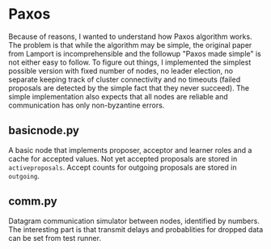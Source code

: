 Paxos
=====

Because of reasons, I wanted to understand how Paxos algorithm
works. The problem is that while the algorithm may be simple, the
original paper from Lamport is incomprehensible and the followup
"Paxos made simple" is not either easy to follow. To figure out
things, I implemented the simplest possible version with fixed number
of nodes, no leader election, no separate keeping track of cluster
connectivity and no timeouts (failed proposals are detected by the
simple fact that they never succeed). The simple implementation also
expects that all nodes are reliable and communication has only
non-byzantine errors.

basicnode.py
------------

A basic node that implements proposer, acceptor and learner roles and
a cache for accepted values. Not yet accepted proposals are stored in
`activeproposals`. Accept counts for outgoing proposals are stored in
`outgoing`.

comm.py
-------

Datagram communication simulator between nodes, identified by
numbers. The interesting part is that transmit delays and probablities
for dropped data can be set from test runner.